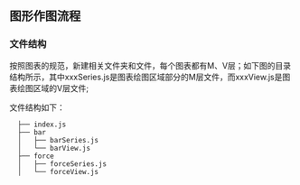 ## 图形作图流程

### 文件结构

按照图表的规范，新建相关文件夹和文件，每个图表都有M、V层；如下图的目录结构所示，其中xxxSeries.js是图表绘图区域部分的M层文件，而xxxView.js是图表绘图区域的V层文件;

文件结构如下：

```
  ├── index.js
  ├── bar
  │   ├── barSeries.js
  │   └── barView.js
  ├── force
  │   ├── forceSeries.js
  │   └── forceView.js
```



